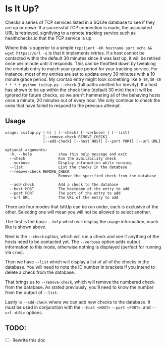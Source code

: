 # Is It Up?

Checks a series of TCP services listed in a SQLite database to see if they are
up or down. If a successful TCP connection is made, the associated URL is
retrieved, signifying to a remote tracking service such as healthchecks.io that
the TCP service is up.

Where this is superior to a simple
`tcpclient -HR hostname port echo && wget https://url -q` is that it implements
retries. If a host cannot be contacted within the default 30 minutes since it
was last up, it will be retried once per minute until it responds. This can be
throttled down by tweaking the crontab entry to match your grace period for your
tracking service. For instance, most of my entries are set to update every 30
minutes with a 10 minute grace period. My crontab entry might look something
like `0-10,30-40 * * * * python isitup.py --check` (full paths omitted for
brevity). If a host has shown to be up within the check time (default 30 min)
then it will be ignored for future checks, so we aren't hammering all of the
behaving hosts once a minute, 20 minutes out of every hour. We only continue to
check the ones that have failed to respond to the previous attempt.

## Usage

```
usage: isitup.py [-h] | [--check] [--verbose] | [--list]
                 [--remove-check REMOVE_CHECK]
                 [--add-check] [--host HOST] [--port PORT] [--url URL]

optional arguments:
  -h, --help            show this help message and exit
  --check               Run the availability check
  --verbose             Display information while running
  --list                List the checks in the database
  --remove-check REMOVE_CHECK
                        Remove the specified check from the database

  --add-check           Add a check to the database
  --host HOST           The hostname of the entry to add
  --port PORT           The port of the entry to add
  --url URL             The URL of the entry to add
```

There are four modes that IsItUp can be run under, each is exclusive of the
other. Selecting one will mean you will not be allowed to select another.

The first is the basic `--help` which will display the usage information, much
like is shown above.

Next is the `--check` option, which will run a check and see if anything of the
hosts need to be contacted yet. The `--verbose` option adds output information
to this mode, otherwise nothing is displayed (perfect for running via `cron`).

Then we have `--list` which will display a list of all of the checks in the
database. You will need to note the ID number in brackets if you intend to
delete a check from the database.

That brings us to `--remove-check`, which will remove the numbered check from
the database. As stated previously, you'll need to know the number from the
output of `--list`.

Lastly is `--add-check` where we can add new checks to the database. It must be
used in conjunction with the `--host <HOST>` `--port <PORT>`, and `--url <URL>`
options.

## TODO:

 - [ ] Rewrite this doc
